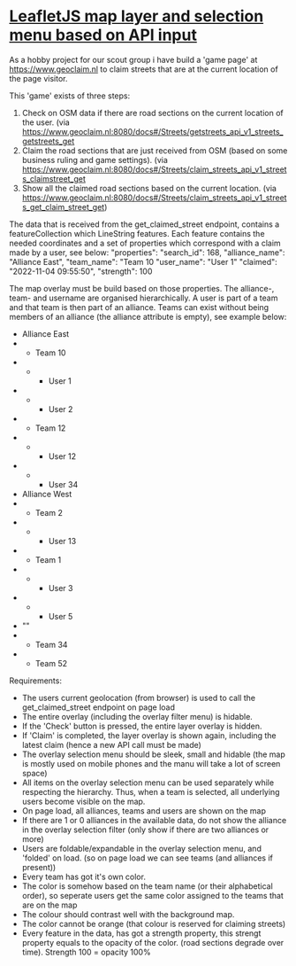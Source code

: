 # [LeafletJS map layer and selection menu based on API input](https://www.upwork.com/jobs/~018823e0418cd7fa9a)

As a hobby project for our scout group i have build a 'game page' at https://www.geoclaim.nl to claim streets that are at the current location of the page visitor.

This 'game' exists of three steps:

1. Check on OSM data if there are road sections on the current location of the user.
   (via https://www.geoclaim.nl:8080/docs#/Streets/getstreets_api_v1_streets_getstreets_get
2. Claim the road sections that are just received from OSM (based on some business ruling and game settings).
   (via https://www.geoclaim.nl:8080/docs#/Streets/claim_streets_api_v1_streets_claimstreet_get
3. Show all the claimed road sections based on the current location.
   (via https://www.geoclaim.nl:8080/docs#/Streets/claim_streets_api_v1_streets_get_claim_street_get)

The data that is received from the get_claimed_street endpoint, contains a featureCollection which LineString features. Each feature contains the needed coordinates and a set of properties which correspond with a claim made by a user, see below:
"properties":
"search_id": 168,
"alliance_name": "Alliance East",
"team_name": "Team 10
"user_name": "User 1"
"claimed": "2022-11-04 09:55:50",
"strength": 100

The map overlay must be build based on those properties. The alliance-, team- and username are organised hierarchically. A user is part of a team and that team is then part of an alliance. Teams can exist without being members of an alliance (the alliance attribute is empty), see example below:

- Alliance East
- - Team 10
- - - User 1
- - - User 2
- - Team 12
- - - User 12
- - - User 34
- Alliance West
- - Team 2
- - - User 13
- - Team 1
- - - User 3
- - - User 5
- ""
- - Team 34
- - Team 52

Requirements:

- The users current geolocation (from browser) is used to call the get_claimed_street endpoint on page load
- The entire overlay (including the overlay filter menu) is hidable.
- If the 'Check' button is pressed, the entire layer overlay is hidden.
- If 'Claim' is completed, the layer overlay is shown again, including the latest claim (hence a new API call must be made)
- The overlay selection menu should be sleek, small and hidable (the map is mostly used on mobile phones and the manu will take a lot of screen space)
- All items on the overlay selection menu can be used separately while respecting the hierarchy. Thus, when a team is selected, all underlying users become visible on the map.
- On page load, all alliances, teams and users are shown on the map
- If there are 1 or 0 alliances in the available data, do not show the alliance in the overlay selection filter (only show if there are two alliances or more)
- Users are foldable/expandable in the overlay selection menu, and 'folded' on load. (so on page load we can see teams (and alliances if present))
- Every team has got it's own color.
- The color is somehow based on the team name (or their alphabetical order), so seperate users get the same color assigned to the teams that are on the map
- The colour should contrast well with the background map.
- The color cannot be orange (that colour is reserved for claiming streets)
- Every feature in the data, has got a strength property, this strengt property equals to the opacity of the color. (road sections degrade over time). Strength 100 = opacity 100%
